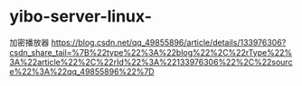 # yibo-server-linux-
加密播放器
https://blog.csdn.net/qq_49855896/article/details/133976306?csdn_share_tail=%7B%22type%22%3A%22blog%22%2C%22rType%22%3A%22article%22%2C%22rId%22%3A%22133976306%22%2C%22source%22%3A%22qq_49855896%22%7D
